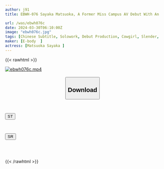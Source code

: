```yaml
---
author: j91
title: EBWH-076 Sayaka Matsuoka, A Former Miss Campus AV Debut With An Astounding Style Who Won The Final Swimsuit Examination In A Big Turn.Height; 172 Cm, B; 89 Cm (F), H; 93 Cm

url: /was/ebwh076c
date: 2024-03-30T06:10:00Z
image: "ebwh076c.jpg"
tags: [Chinese Subtitle, Solowork, Debut Production, Cowgirl, Slender, Tall, Huge Butt	]
maker: [E-body  ]
actress: [Matsuoka Sayaka ]
---
```



{{< rawhtml >}}

<div class="video" data-videoid="Ba7qp00Qw1syxr7">
    <a href="javascript:;">
        <img src="/was/ebwh076c/ebwh076c.jpg" width="WIDTH" height="HEIGHT" alt="ebwh076c.mp4" loading="lazy">
    </a>
</div>

<script type="text/javascript" src="https://j91.asia/asset/on-demand-st.js"></script>

<br>
  <link rel="stylesheet" href="https://j91.asia/asset/bs5.css">
  
  <center>
  <button class="btn btn-primary" type="button" data-bs-toggle="collapse" data-bs-target=".multi-collapse" aria-expanded="false" aria-controls="multiCollapseExample1 multiCollapseExample2"><h2>Download</h2></button></center>
</p>
<div class="row">
  <div class="col">
    <div class="collapse multi-collapse" id="multiCollapseExample1">
      <div class="card card-body">
	      	      <br>
<div class="buttons">  
<p><a href="https://streamtape.to/v/Ba7qp00Qw1syxr7" target="_blank"><button class="btn-hover color-3"><i class="fa fa-download"></i> ST</button></a></p></div>
    </div>
  </div>
</div>
  <div class="col">
    <div class="collapse multi-collapse" id="multiCollapseExample2">
      <div class="card card-body">
	      <br>
<div class="buttons">
<p><a href="https://rubystm.com/iogyuvrarq8x" target="_blank"><button class="btn-hover color-9"><i class="fa fa-download"></i> SR</button></a></p></div>
<br><br>
      </div>
    </div>
  </div>
</div>

{{< /rawhtml >}}